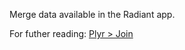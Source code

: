 Merge data available in the Radiant app. 

For futher reading: <a href="http://www.inside-r.org/packages/cran/plyr/docs/join" target="_blank">Plyr > Join</a> 
